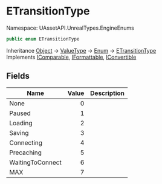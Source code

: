 # ETransitionType

Namespace: UAssetAPI.UnrealTypes.EngineEnums

```csharp
public enum ETransitionType
```

Inheritance [Object](https://docs.microsoft.com/en-us/dotnet/api/system.object) → [ValueType](https://docs.microsoft.com/en-us/dotnet/api/system.valuetype) → [Enum](https://docs.microsoft.com/en-us/dotnet/api/system.enum) → [ETransitionType](./uassetapi.unrealtypes.engineenums.etransitiontype.md)<br>
Implements [IComparable](https://docs.microsoft.com/en-us/dotnet/api/system.icomparable), [IFormattable](https://docs.microsoft.com/en-us/dotnet/api/system.iformattable), [IConvertible](https://docs.microsoft.com/en-us/dotnet/api/system.iconvertible)

## Fields

| Name | Value | Description |
| --- | --: | --- |
| None | 0 |  |
| Paused | 1 |  |
| Loading | 2 |  |
| Saving | 3 |  |
| Connecting | 4 |  |
| Precaching | 5 |  |
| WaitingToConnect | 6 |  |
| MAX | 7 |  |
